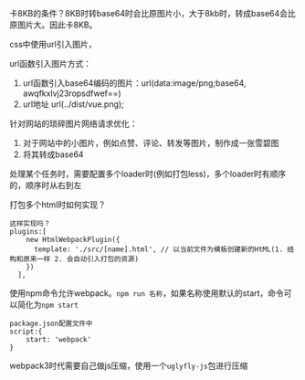 卡8KB的条件？8KB时转base64时会比原图片小，大于8kb时，转成base64会比原图片大。因此卡8KB。

css中使用url引入图片，

url函数引入图片方式：

1. url函数引入base64编码的图片：url(data:image/png;base64, awqfkxlvj23ropsdfwef==) 
2. url地址 url(../dist/vue.png);

针对网站的琐碎图片网络请求优化：

1. 对于网站中的小图片，例如点赞、评论、转发等图片，制作成一张雪碧图
2. 将其转成base64



处理某个任务时，需要配置多个loader时(例如打包less)，多个loader时有顺序的，顺序时从右到左



打包多个html时如何实现？

```
这样实现吗？
plugins:[
    new HtmlWebpackPlugin({
      template: './src/[name].html', // 以当前文件为模板创建新的HtML(1. 结构和原来一样 2. 会自动引入打包的资源)
    })
  ],

```



使用npm命令允许webpack。`npm run 名称`，如果名称使用默认的start，命令可以简化为`npm start`

```
package.json配置文件中
script:{
	start: 'webpack'
}
```



webpack3时代需要自己做js压缩，使用一个`uglyfly-js`包进行压缩